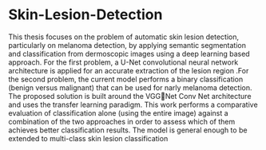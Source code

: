 # Skin-Lesion-Detection

This thesis focuses on the problem of automatic skin lesion detection, particularly on melanoma detection, by 
applying semantic segmentation and classification from dermoscopic images using a deep learning based 
approach. For the first problem, a U-Net convolutional neural network architecture is applied for an accurate 
extraction of the lesion region .For the second problem, the current model performs a binary classification (benign 
versus malignant) that can be used for narly melanoma detection. The proposed solution is built around the VGGNet Conv Net architecture and uses the transfer learning paradigm. This work performs a comparative evaluation 
of classification alone (using the entire image) against a combination of the two approaches in order to assess 
which of them achieves better classification results. The model is general enough to be extended to multi-class 
skin lesion classification

